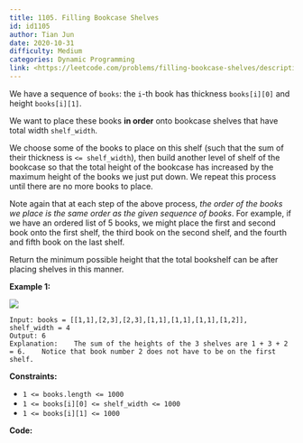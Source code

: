 ```yaml
---
title: 1105. Filling Bookcase Shelves
id: id1105
author: Tian Jun
date: 2020-10-31
difficulty: Medium
categories: Dynamic Programming
link: <https://leetcode.com/problems/filling-bookcase-shelves/description/>
---
```


We have a sequence of `books`: the `i`-th book has thickness `books[i][0]` and
height `books[i][1]`.

We want to place these books **in order**  onto bookcase shelves that have
total width `shelf_width`.

We choose some of the books to place on this shelf (such that the sum of their
thickness is `<= shelf_width`), then build another level of shelf of the
bookcase so that the total height of the bookcase has increased by the maximum
height of the books we just put down.  We repeat this process until there are
no more books to place.

Note again that at each step of the above process, _the order of the books we
place is the same order as the given sequence of books_.  For example, if we
have an ordered list of 5 books, we might place the first and second book onto
the first shelf, the third book on the second shelf, and the fourth and fifth
book on the last shelf.

Return the minimum possible height that the total bookshelf can be after
placing shelves in this manner.



**Example 1:**

![](https://assets.leetcode.com/uploads/2019/06/24/shelves.png)
            
	Input: books = [[1,1],[2,3],[2,3],[1,1],[1,1],[1,1],[1,2]], shelf_width = 4    
	Output: 6    
	Explanation:    The sum of the heights of the 3 shelves are 1 + 3 + 2 = 6.    Notice that book number 2 does not have to be on the first shelf.    



**Constraints:**

  * `1 <= books.length <= 1000`
  * `1 <= books[i][0] <= shelf_width <= 1000`
  * `1 <= books[i][1] <= 1000`


**Code:**
